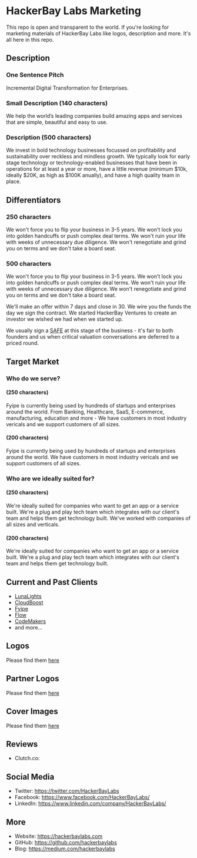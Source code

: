 # HackerBay Labs Marketing

This repo is open and transparent to the world. If you're looking for marketing materials of HackerBay Labs like logos, description and more. It's all here in this repo. 

## Description

### One Sentence Pitch
Incremental Digital Transformation for Enterprises.

### Small Description (140 characters)
We help the world’s leading companies build amazing apps and services that are simple, beautiful and easy to use. 

### Description (500 characters)
We invest in bold technology businesses focussed on profitability and sustainability over reckless and mindless growth. We typically look for early stage technology or technology-enabled businesses that have been in operations for at least a year or more, have a little revenue (minimum $10k, ideally $20K, as high as $100K anually), and have a high quality team in place.

## Differentiators

### 250 characters

We won't force you to flip your business in 3-5 years. We won't lock you into golden handcuffs or push complex deal terms. We won't ruin your life with weeks of unnecessary due diligence. We won't renegotiate and grind you on terms and we don't take a board seat. 


### 500 characters

We won't force you to flip your business in 3-5 years. We won't lock you into golden handcuffs or push complex deal terms. We won't ruin your life with weeks of unnecessary due diligence. We won't renegotiate and grind you on terms and we don't take a board seat. 

We'll make an offer within 7 days and close in 30. We wire you the funds the day we sign the contract. We started HackerBay Ventures to create an investor we wished we had when we started up. 

We usually sign a [SAFE](https://www.ycombinator.com/documents/#safe) at this stage of the business - it's fair to both founders and us when critical valuation conversations are deferred to a priced round.

## Target Market

### Who do we serve? 

#### (250 characters)

Fyipe is currently being used by hundreds of startups and enterprises around the world. From Banking, Healthcare, SaaS, E-commerce, manufacturing, education and more - We have customers in most industry vericals and we support customers of all sizes. 

#### (200 characters)

Fyipe is currently being used by hundreds of startups and enterprises around the world. We have customers in most industry vericals and we support customers of all sizes. 

### Who are we ideally suited for? 

#### (250 characters)

We're ideally suited for companies who want to get an app or a service built. We're a plug and play tech team which integrates with our client's team and helps them get technology built. We've worked with companies of all sizes and verticals. 

#### (200 characters)
We're ideally suited for companies who want to get an app or a service built. We're a plug and play tech team which integrates with our client's team and helps them get technology built.  

## Current and Past Clients

- [LunaLights](https://lunalights.org)
- [CloudBoost](https://cloudboost.io)
- [Fyipe](https://fyipe.com)
- [Flow](https://flowplatform.com)
- [CodeMakers](https://codemakers.com.au)
- and more...

## Logos

Please find them [here](/logos)

## Partner Logos

Please find them [here](/partner-logos)

## Cover Images

Please find them [here](/covers)

## Reviews

- Clutch.co:<TO-DO> 

## Social Media

- Twitter: https://twitter.com/HackerBayLabs
- Facebook: https://www.facebook.com/HackerBayLabs/
- LinkedIn: https://www.linkedin.com/company/HackerBayLabs/

## More

- Website: https://hackerbaylabs.com
- GitHub: https://github.com/hackerbaylabs
- Blog: https://medium.com/hackerbaylabs
